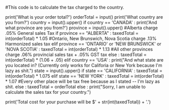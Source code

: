 #This code is to calculate the tax charged to the country.

print('What is your order total?')
orderTotal = input()
print('What country are you from?')
country = input().upper()
if country == 'CANADA' :
    print('And what province are you from?')
    province = input().upper()
#Alberta charge .05% General sales Tax
    if province == "ALBERTA" :
        taxedTotal = int(orderTotal) * 1.05
#Ontario, New Brunswich, Nova Scotia charge .13% Harmonized sales tax
    elif province == 'ONTARIO' or 'NEW BRUNSWICK' or 'NOVA SCOTIA' :
        taxedTotal = int(orderTotal) * 1.13
#All other provinces charge .06% provincial sales tax + .05% GST tax
    else : 
        taxedTotal = int(orderTotal) * (1.06 + .05)
elif country == 'USA' :
    print("And what state are you located in? (Currently only works for Califoria or New York because I'm lazy as shit.")
    state = input().upper()
    if state == 'CALIFORNIA' :
        taxedTotal = int(orderTotal) * 1.075
    elif state == 'NEW YORK' :
        taxedTotal = int(orderTotal) * 1.07
#Every other place will be tax free because as I stated -- I'm lazy as shit.
    else :
        taxedTotal = orderTotal 
else :
    print("Sorry, I am unable to calculate the sales tax for your country.")

print('Total cost for your purchase will be $' + str(int(taxedTotal)) + '.')
